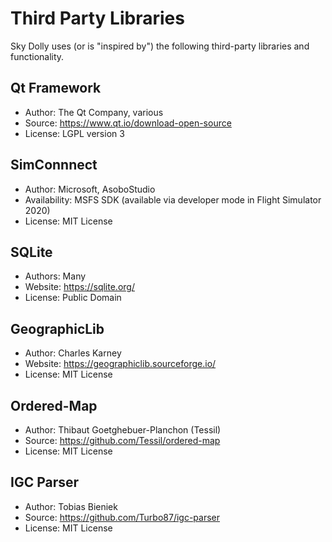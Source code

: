 # Third Party Libraries

Sky Dolly uses (or is "inspired by") the following third-party libraries and functionality.

## Qt Framework
* Author: The Qt Company, various
* Source: https://www.qt.io/download-open-source
* License: LGPL version 3

## SimConnnect
* Author: Microsoft, AsoboStudio
* Availability: MSFS SDK (available via developer mode in Flight Simulator 2020)
* License: MIT License

## SQLite
* Authors: Many
* Website: https://sqlite.org/
* License: Public Domain

## GeographicLib
* Author: Charles Karney
* Website: https://geographiclib.sourceforge.io/
* License: MIT License

## Ordered-Map
* Author: Thibaut Goetghebuer-Planchon (Tessil)
* Source: https://github.com/Tessil/ordered-map
* License: MIT License

## IGC Parser
* Author: Tobias Bieniek
* Source: https://github.com/Turbo87/igc-parser
* License: MIT License
